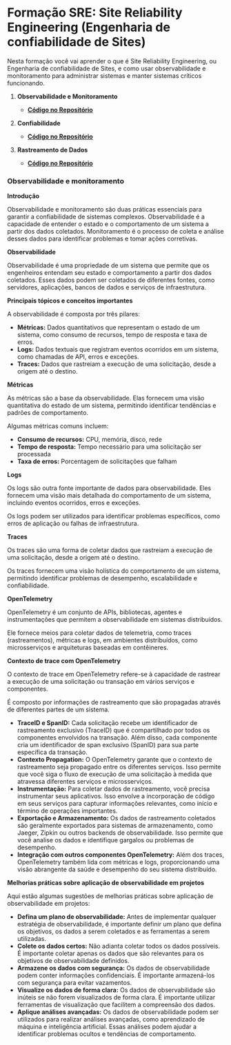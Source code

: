# Formação SRE: Site Reliability Engineering (Engenharia de confiabilidade de Sites)

Nesta formação você vai aprender o que é Site Reliability Engineering, ou Engenharia de confiabilidade de Sites, e como usar observabilidade e monitoramento para administrar sistemas e manter sistemas críticos funcionando.

1. **Observabilidade e Monitoramento**
   - [**Código no Repositório**](https://github.com/liliantavarez/observabilidade/tree/develop/prometheus-grafana)

2. **Confiabilidade**
   - [**Código no Repositório**](https://github.com/liliantavarez/observabilidade/tree/develop/prometheus-grafana)

3. **Rastreamento de Dados**
   - [**Código no Repositório**](https://github.com/liliantavarez/observabilidade/tree/develop/ambiente-tracing)


### **Observabilidade e monitoramento**

**Introdução**

Observabilidade e monitoramento são duas práticas essenciais para garantir a confiabilidade de sistemas complexos. Observabilidade é a capacidade de entender o estado e o comportamento de um sistema a partir dos dados coletados. Monitoramento é o processo de coleta e análise desses dados para identificar problemas e tomar ações corretivas.

**Observabilidade**

Observabilidade é uma propriedade de um sistema que permite que os engenheiros entendam seu estado e comportamento a partir dos dados coletados. Esses dados podem ser coletados de diferentes fontes, como servidores, aplicações, bancos de dados e serviços de infraestrutura.

**Principais tópicos e conceitos importantes**

A observabilidade é composta por três pilares:

* **Métricas:** Dados quantitativos que representam o estado de um sistema, como consumo de recursos, tempo de resposta e taxa de erros.
* **Logs:** Dados textuais que registram eventos ocorridos em um sistema, como chamadas de API, erros e exceções.
* **Traces:** Dados que rastreiam a execução de uma solicitação, desde a origem até o destino.

**Métricas**

As métricas são a base da observabilidade. Elas fornecem uma visão quantitativa do estado de um sistema, permitindo identificar tendências e padrões de comportamento.

Algumas métricas comuns incluem:

* **Consumo de recursos:** CPU, memória, disco, rede
* **Tempo de resposta:** Tempo necessário para uma solicitação ser processada
* **Taxa de erros:** Porcentagem de solicitações que falham

**Logs**

Os logs são outra fonte importante de dados para observabilidade. Eles fornecem uma visão mais detalhada do comportamento de um sistema, incluindo eventos ocorridos, erros e exceções.

Os logs podem ser utilizados para identificar problemas específicos, como erros de aplicação ou falhas de infraestrutura.

**Traces**

Os traces são uma forma de coletar dados que rastreiam a execução de uma solicitação, desde a origem até o destino.

Os traces fornecem uma visão holística do comportamento de um sistema, permitindo identificar problemas de desempenho, escalabilidade e confiabilidade.

**OpenTelemetry**

OpenTelemetry é um conjunto de APIs, bibliotecas, agentes e instrumentações que permitem a observabilidade em sistemas distribuídos. 

Ele fornece meios para coletar dados de telemetria, como traces (rastreamentos), métricas e logs, em ambientes distribuídos, como microsserviços e arquiteturas baseadas em contêineres.


**Contexto de trace com OpenTelemetry**

O contexto de trace em OpenTelemetry refere-se à capacidade de rastrear a execução de uma solicitação ou transação em vários serviços e componentes. 

É composto por informações de rastreamento que são propagadas através de diferentes partes de um sistema.

* **TraceID e SpanID:** Cada solicitação recebe um identificador de rastreamento exclusivo (TraceID) que é compartilhado por todos os componentes envolvidos na transação. Além disso, cada componente cria um identificador de span exclusivo (SpanID) para sua parte específica da transação.
* **Contexto Propagation:** O OpenTelemetry garante que o contexto de rastreamento seja propagado entre os diferentes serviços. Isso permite que você siga o fluxo de execução de uma solicitação à medida que atravessa diferentes serviços e microsserviços.
* **Instrumentação:** Para coletar dados de rastreamento, você precisa instrumentar seus aplicativos. Isso envolve a incorporação de código em seus serviços para capturar informações relevantes, como início e término de operações importantes.
* **Exportação e Armazenamento:** Os dados de rastreamento coletados são geralmente exportados para sistemas de armazenamento, como Jaeger, Zipkin ou outros backends de observabilidade. Isso permite que você analise os dados e identifique gargalos ou problemas de desempenho.
* **Integração com outros componentes OpenTelemetry:** Além dos traces, OpenTelemetry também lida com métricas e logs, proporcionando uma visão abrangente da saúde e desempenho do seu sistema distribuído.

**Melhorias práticas sobre aplicação de observabilidade em projetos**

Aqui estão algumas sugestões de melhorias práticas sobre aplicação de observabilidade em projetos:

* **Defina um plano de observabilidade:** Antes de implementar qualquer estratégia de observabilidade, é importante definir um plano que defina os objetivos, os dados a serem coletados e as ferramentas a serem utilizadas.
* **Colete os dados certos:** Não adianta coletar todos os dados possíveis. É importante coletar apenas os dados que são relevantes para os objetivos de observabilidade definidos.
* **Armazene os dados com segurança:** Os dados de observabilidade podem conter informações confidenciais. É importante armazená-los com segurança para evitar vazamentos.
* **Visualize os dados de forma clara:** Os dados de observabilidade são inúteis se não forem visualizados de forma clara. É importante utilizar ferramentas de visualização que facilitem a compreensão dos dados.
* **Aplique análises avançadas:** Os dados de observabilidade podem ser utilizados para realizar análises avançadas, como aprendizado de máquina e inteligência artificial. Essas análises podem ajudar a identificar problemas ocultos e tendências de comportamento.
